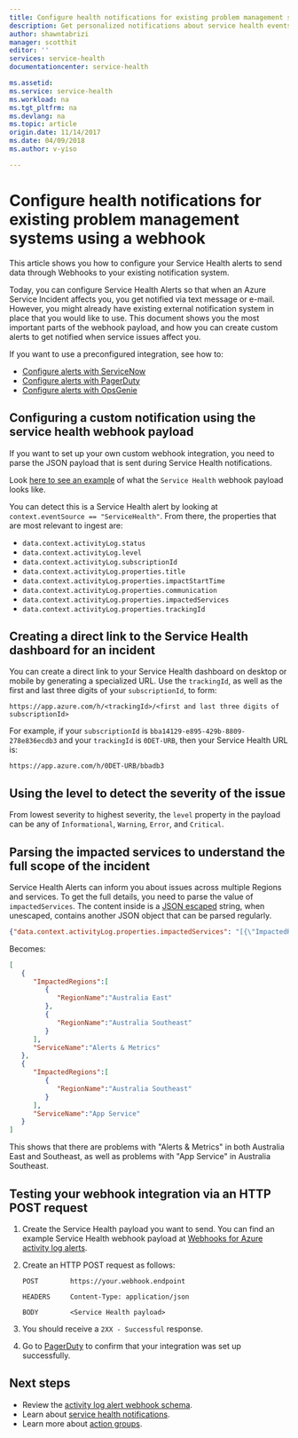```yaml
---
title: Configure health notifications for existing problem management systems using a webhook
description: Get personalized notifications about service health events to your existing problem management system.
author: shawntabrizi
manager: scotthit
editor: ''
services: service-health
documentationcenter: service-health

ms.assetid:
ms.service: service-health
ms.workload: na
ms.tgt_pltfrm: na
ms.devlang: na
ms.topic: article
origin.date: 11/14/2017
ms.date: 04/09/2018
ms.author: v-yiso

---
```


# Configure health notifications for existing problem management systems using a webhook

This article shows you how to configure your Service Health alerts to send data through Webhooks to your existing notification system.

Today, you can configure Service Health Alerts so that when an Azure Service Incident affects you, you get notified via text message or e-mail.
However, you might already have existing external notification system in place that you would like to use.
This document shows you the most important parts of the webhook payload, and how you can create custom alerts to get notified when service issues affect you.

If you want to use a preconfigured integration, see how to:
* [Configure alerts with ServiceNow](service-health-alert-webhook-servicenow.md)
* [Configure alerts with PagerDuty](service-health-alert-webhook-pagerduty.md)
* [Configure alerts with OpsGenie](service-health-alert-webhook-opsgenie.md)

## Configuring a custom notification using the service health webhook payload
If you want to set up your own custom webhook integration, you need to parse the JSON payload that is sent during Service Health notifications.

Look [here to see an example](../monitoring-and-diagnostics/monitoring-activity-log-alerts-webhook.md) of what the `Service Health` webhook payload looks like.

You can detect this is a Service Health alert by looking at `context.eventSource == "ServiceHealth"`. From there, the properties that are most relevant to ingest are:
 * `data.context.activityLog.status`
 * `data.context.activityLog.level`
 * `data.context.activityLog.subscriptionId`
 * `data.context.activityLog.properties.title`
 * `data.context.activityLog.properties.impactStartTime`
 * `data.context.activityLog.properties.communication`
 * `data.context.activityLog.properties.impactedServices`
 * `data.context.activityLog.properties.trackingId`

## Creating a direct link to the Service Health dashboard for an incident
You can create a direct link to your Service Health dashboard on desktop or mobile by generating a specialized URL. Use the `trackingId`, as well as the first and last three digits of your `subscriptionId`, to form:
```
https://app.azure.com/h/<trackingId>/<first and last three digits of subscriptionId>
```

For example, if your `subscriptionId` is `bba14129-e895-429b-8809-278e836ecdb3` and your `trackingId` is `0DET-URB`, then your Service Health URL is:

```
https://app.azure.com/h/0DET-URB/bbadb3
```

## Using the level to detect the severity of the issue
From lowest severity to highest severity, the `level` property in the payload can be any of `Informational`, `Warning`, `Error`, and `Critical`.

## Parsing the impacted services to understand the full scope of the incident
Service Health Alerts can inform you about issues across multiple Regions and services. To get the full details, you need to parse the value of `impactedServices`.
The content inside is a [JSON escaped](http://json.org/) string, when unescaped, contains another JSON object that can be parsed regularly.

```json
{"data.context.activityLog.properties.impactedServices": "[{\"ImpactedRegions\":[{\"RegionName\":\"Australia East\"},{\"RegionName\":\"Australia Southeast\"}],\"ServiceName\":\"Alerts & Metrics\"},{\"ImpactedRegions\":[{\"RegionName\":\"Australia Southeast\"}],\"ServiceName\":\"App Service\"}]"}
```

Becomes:

```json
[
   {
      "ImpactedRegions":[
         {
            "RegionName":"Australia East"
         },
         {
            "RegionName":"Australia Southeast"
         }
      ],
      "ServiceName":"Alerts & Metrics"
   },
   {
      "ImpactedRegions":[
         {
            "RegionName":"Australia Southeast"
         }
      ],
      "ServiceName":"App Service"
   }
]
```

This shows that there are problems with "Alerts & Metrics" in both Australia East and Southeast, as well as problems with "App Service" in Australia Southeast.


## Testing your webhook integration via an HTTP POST request
1. Create the Service Health payload you want to send. You can find an example Service Health webhook payload at [Webhooks for Azure activity log alerts](../monitoring-and-diagnostics/monitoring-activity-log-alerts-webhook.md).

2. Create an HTTP POST request as follows:

    ```
    POST        https://your.webhook.endpoint

    HEADERS     Content-Type: application/json

    BODY        <Service Health payload>
    ```
3. You should receive a `2XX - Successful` response.

4. Go to [PagerDuty](https://www.pagerduty.com/) to confirm that your integration was set up successfully.

## Next steps
- Review the [activity log alert webhook schema](../monitoring-and-diagnostics/monitoring-activity-log-alerts-webhook.md). 
- Learn about [service health notifications](../monitoring-and-diagnostics/monitoring-service-notifications.md).
- Learn more about [action groups](../monitoring-and-diagnostics/monitoring-action-groups.md).
